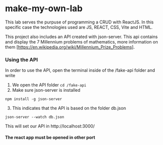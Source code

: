 # make-my-own-lab

This lab serves the purpuse of programming a CRUD with ReactJS. 
In this specific case the technologies used are JS, REACT, CSS, Vite and HTML. 

This project also includes an API created with json-server. This api contains and display the 7 Millennium problems of mathematics, more information on them [https://en.wikipedia.org/wiki/Millennium_Prize_Problems]. 

### Using the API
In order to use the API, open the terminal inside of the /fake-api folder and write 
1. We open the API folder 
```cd /fake-api```
2. Make sure json-server is installed
```
npm install -g json-server
```
3. This indicates that the API is based on the folder db.json
```
json-server --watch db.json
```

This will set our API in http://localhost:3000/
#### The react app must be opened in other port

